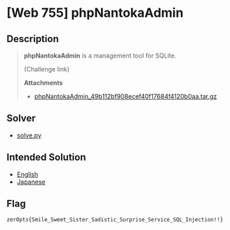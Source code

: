 # [Web 755] phpNantokaAdmin
## Description
> **phpNantokaAdmin** is a management tool for SQLite.
> 
> (Challenge link)
> 
> **Attachments**
> - [phpNantokaAdmin_49b112bf908ecef40f17684f4120b0aa.tar.gz](distfiles/phpNantokaAdmin_49b112bf908ecef40f17684f4120b0aa.tar.gz)

## Solver
- [solve.py](solution/solve.py)

## Intended Solution
- [English](https://hackmd.io/@st98/HJVlqUZrI)
- [Japanese](https://st98.github.io/diary/posts/2020-03-09-zer0pts-ctf-2020.html#web-755-phpnantokaadmin)

## Flag
```
zer0pts{Smile_Sweet_Sister_Sadistic_Surprise_Service_SQL_Injection!!}
```